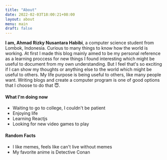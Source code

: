 ```yaml
---
title: "About"
date: 2022-02-03T18:00:21+08:00
layout: about
menu: main
draft: false
---
```


**I am, Ahmad Rizky Nusantara Habibi**, a computer science student from Lombok, Indonesia. Curious to many things to know how the world is working. At first I made this blog mainly aimed to be my personal reference as a learning proccess for new things I found interesting which might be useful to document from my own understanding. But I feel that's so exciting if I can show my thoughts or anything else to the world which might be useful to others. My life purpose is being useful to others, like many people want. Writing blogs and create a computer program is one of good options that I choose to do that 😇.

#### What I'm doing now

* Waiting to go to college, I couldn't be patient
* Enjoying life
* Learning Reactjs
* Looking for new video games to play

#### Random Facts

* I like memes, feels like can't live without memes
* My favorite anime is Detective Conan